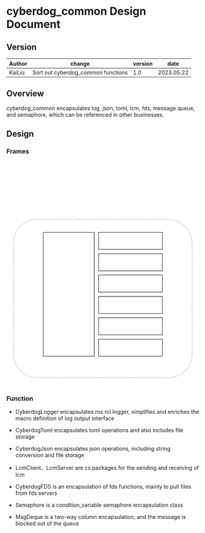 # cyberdog_common Design Document

## Version

| Author | change                             | version | date       |
| ------ | ---------------------------------- | ------- | ---------- |
| KaiLiu | Sort out cyberdog_common functions | 1.0     | 2023.05.22 |

## Overview

cyberdog_common encapsulates log, json, toml, lcm, fds, message queue, and semaphore, which can be referenced in other businesses.

## Design

### Frames

![](./image/cyberdog_common/framework.svg)

### Function

- CyberdogLogger encapsulates ros rcl logger, simplifies and enriches the macro definition of log output interface

- CyberdogToml encapsulates toml operations and also includes file storage

- CyberdogJson encapsulates json operations, including string conversion and file storage

- LcmClient、LcmServer are cs packages for the sending and receiving of lcm

- CyberdogFDS is an encapsulation of fds functions, mainly to pull files from fds servers

- Semaphore is a condition_variable semaphore encapsulation class

- MsgDeque is a two-way column encapsulation, and the message is blocked out of the queue